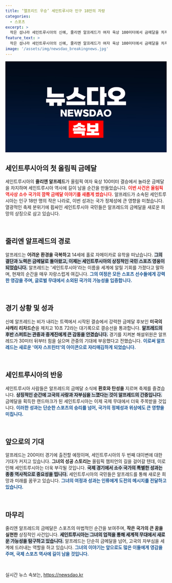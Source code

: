 ```yaml
---
title: ‘앨프리드 우승’ 세인트루시아 인구 18만의 자랑
categories:
  - 스포츠
excerpt: >
  작은 섬나라 세인트루시아의 신예, 줄리엔 알프레드가 여자 육상 100미터에서 금메달을 차지하며 전 세계를 놀라게 했습니다. 인구 18만의 고국은 이제 축제의 도가니에 빠졌습니다!
feature_text: >
  작은 섬나라 세인트루시아의 신예, 줄리엔 알프레드가 여자 육상 100미터에서 금메달을 차지하며 전 세계를 놀라게 했습니다. 인구 18만의 고국은 이제 축제의 도가니에 빠졌습니다!
image: '/assets/img/newsdao_breakingnews.jpg'
---
```


<p><img src="/assets/img/newsdao_breakingnews.jpg" alt="cryptoinkorea 속보" /></p>

<h2 data-ke-size="size26">세인트루시아의 첫 올림픽 금메달</h2>

<p data-ke-size="size16">세인트루시아의 <b>줄리엔 알프레드</b>가 올림픽 여자 육상 100미터 결승에서 놀라운 금메달을 차지하며 세인트루시아 역사에 길이 남을 순간을 만들었습니다. <b><span style="color: #ee2323;">이번 사건은 올림픽 역사상 소수 국가의 깜짝 금메달 이야기를 새롭게 썼습니다.</span></b> 알프레드가 소속된 세인트루시아는 인구 18만 명의 작은 나라로, 이번 성과는 국가 정체성에 큰 영향을 미쳤습니다. 열광적인 축제 분위기에 휩싸인 세인트루시아 국민들은 알프레드의 금메달을 새로운 희망의 상징으로 삼고 있습니다.</p>

<p data-ke-size="size16">&nbsp;</p>

<h2 data-ke-size="size26">줄리엔 알프레드의 경로</h2>

<p data-ke-size="size16">알프레드는 <b>어려운 환경을 극복하고</b> 14세에 홀로 자메이카로 유학을 떠났습니다. <b><span style="background-color: #21538527;">그의 결단과 노력은 금메달로 돌아왔고, 이제는 세인트루시아의 상징적인 국민 스포츠 영웅이 되었습니다.</span></b> 알프레드는 '세인트루시아'라는 이름을 세계에 알릴 기회를 가졌다고 말하며, 현재의 순간을 매우 자랑스럽게 여깁니다. <b><span style="color: #1a5490;">그의 여정은 모든 스포츠 선수들에게 강력한 영감을 주며, 글로벌 무대에서 소외된 국가의 가능성을 입증합니다.</span></b></p>

<p data-ke-size="size16">&nbsp;</p>

<h2 data-ke-size="size26">경기 상황 및 성과</h2>

<p data-ke-size="size16">신예 알프레드는 비가 내리는 트랙에서 시작된 결승에서 강력한 금메달 후보인 <b>미국의 샤캐리 리차드슨</b>을 제치고 10초 72라는 대기록으로 결승선을 통과합니다. <b><span style="background-color: #21538527;">알프레드의 후반 스퍼트는 관중과 중계진에게 큰 감동을 안겼습니다.</span></b> 경기를 지켜본 해설위원은 알프레드가 30미터 뒤부터 힘을 실으며 관중의 기대에 부응했다고 전했습니다. <b><span style="color: #1a5490;">이로써 알프레드는 새로운 '여자 스프린터'의 아이콘으로 자리매김하게 되었습니다.</span></b></p>

<p data-ke-size="size16">&nbsp;</p>

<h2 data-ke-size="size26">세인트루시아의 반응</h2>

<p data-ke-size="size16">세인트루시아 사람들은 알프레드의 금메달 소식에 <b>환호와 탄성을</b> 지르며 축제를 즐겼습니다. <b><span style="background-color: #21538527;">상징적인 순간에 고국의 사랑과 자부심을 느꼈다는 것이 알프레드의 간증입니다.</span></b> 금메달을 획득한 랜드마크가 된 세인트루시아는 이제 국제 무대에서 더욱 주목받을 것입니다. <b><span style="color: #1a5490;">이러한 성과는 단순한 스포츠의 승리를 넘어, 국가의 정체성과 위상에도 큰 영향을 미칩니다.</span></b></p>

<p data-ke-size="size16">&nbsp;</p>

<h2 data-ke-size="size26">앞으로의 기대</h2>

<p data-ke-size="size16">알프레드는 200미터 경기에 출전할 예정이며, 세인트루시아의 두 번째 대이변에 대한 기대가 커지고 있습니다. <b>그녀의 성공 스토리는</b> 올림픽 챔피언의 길을 걸어갈 텐데, 이로 인해 세인트루시아는 더욱 부각될 것입니다. <b><span style="background-color: #21538527;">국제 경기에서 소수 국가의 특별한 성과는 종종 역사적으로 중요성을 띱니다.</span></b> 세인트루시아의 국민들은 알프레드를 통해 새로운 희망과 미래를 꿈꾸고 있습니다. <b><span style="color: #1a5490;">그녀의 여정과 성과는 인류에게 도전의 메시지를 전달하고 있습니다.</span></b></p>

<p data-ke-size="size16">&nbsp;</p>

<h2 data-ke-size="size26">마무리</h2>

<p data-ke-size="size16">줄리엔 알프레드의 금메달은 스포츠의 마법적인 순간을 보여주며, <b>작은 국가의 큰 꿈을 실현한</b> 상징적인 사건입니다. <b><span style="background-color: #21538527;">세인트루시아는 그녀의 업적을 통해 세계적 무대에서 새로운 가능성을 탐구하고 있습니다.</span></b> 알프레드는 단순히 금메달을 넘어, 고국의 자부심을 세계에 드러내는 역할을 하고 있습니다. <b><span style="color: #1a5490;">그녀의 이야기는 앞으로도 많은 이들에게 영감을 주며, 국제 스포츠 역사에 길이 남을 것입니다.</span></b></p>

<p data-ke-size="size16">&nbsp;</p>
실시간 뉴스 속보는, <a href="https://newsdao.kr" rel="dofollow">https://newsdao.kr</a>


